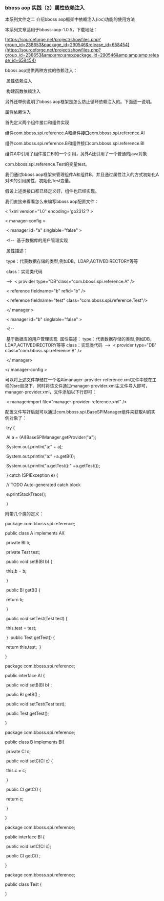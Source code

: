 ### bboss aop 实践（2）属性依赖注入

本系列文件之二 介绍bboss aop框架中依赖注入(ioc)功能的使用方法

本系列文章适用于bboss-aop-1.0.5，下载地址：

[https://sourceforge.net/project/showfiles.php?group_id=238653&package_id=290546&release_id=658454](https://sourceforge.net/project/showfiles.php?group_id=238653&amp;amp;amp;package_id=290546&amp;amp;amp;release_id=658454)

bboss aop提供两种方式的依赖注入：

​     属性依赖注入

​     构建函数依赖注入

另外还举例说明了bboss aop框架是怎么防止循环依赖注入的。下面逐一说明。

属性依赖注入

首先定义两个组件接口和组件实现

​    组件com.bboss.spi.reference.A和组件接口com.bboss.spi.reference.AI

​    组件com.bboss.spi.reference.B和组件接口com.bboss.spi.reference.BI

   组件A中引用了组件接口BI的一个引用，另外A还引用了一个普通的java对象

com.bboss.spi.reference.Test的变量test。

   我们通过bboss aop框架来管理组件A和组件B，并且通过属性注入的方式初始化A对BI的引用属性，初始化Test变量。

   假设上述类接口都已经定义好，组件也已经实现。

   我们直接来看看怎么来编写bboss aop配置文件：

 < ?xml version="1.0" encoding='gb2312'? >

< manager-config >

​        < manager id="a" singlable="false" >

​                <!--
​                        基于数据库的用户管理实现

​                        属性描述：

​                        type：代表数据存储的类型,例如DB，LDAP,ACTIVEDIRECTORY等等            

​                    class：实现类代码

​            -->
​            < provider type="DB"class="com.bboss.spi.reference.A" />

​            < reference fieldname="b" refid="b" />

​            < reference fieldname="test" class="com.bboss.spi.reference.Test"/>               

​    </ manager >     

​    < manager id="b" singlable="false" >

​            <!--

​                       基于数据库的用户管理实现
​                        属性描述：
​                        type：代表数据存储的类型,例如DB，LDAP,ACTIVEDIRECTORY等等
​                        class：实现类代码
​                                        -->
​                < provider type="DB"                         class="com.bboss.spi.reference.B" />

​            </ manager> 

</ manager-config >

可以将上述文件存储在一个名叫manager-provider-reference.xml文件中放在工程的src目录下，同时将该文件通过manager-provider.xml主文件导入即可，manager-provider.xml，文件添加以下行即可：

​        < managerimport file="manager-provider-reference.xml" />

配置文件写好后就可以通过com.bboss.spi.BaseSPIManager组件来获取AI的实例对象了：

​            try {

​                    AI a = (AI)BaseSPIManager.getProvider("a");

​                    System.out.println("a:" + a);

​                    System.out.println("a:" +a.getB());

​                    System.out.println("a.getTest():" +a.getTest());

​            } catch (SPIException e) {

​                    // TODO Auto-generated catch block

​                    e.printStackTrace();

​            }

  附带几个类的定义：

package com.bboss.spi.reference;

public class A implements AI{

​        private BI b;

​        private Test test;

​        public void setB(BI b) {

​                this.b = b;

​        }

​        public BI getB() {

​                return b;

​        }

​        public void setTest(Test test) {

​                this.test = test;

​        }
​        public Test getTest() {

​                return this.test;
​        }

}


package com.bboss.spi.reference;

public interface AI {

​        public void setB(BI b) ;

​        public BI getB() ;

​        public void setTest(Test test);

​        public Test getTest();

}

package com.bboss.spi.reference;

public class B  implements BI{

​        private CI c;

​        public void setC(CI c) {

​                this.c = c;

​        }

​        public CI getC() {

​                return c;

​        }

}

package com.bboss.spi.reference;

public interface BI {

​        public void setC(CI c);

​        public CI getC() ;

}

package com.bboss.spi.reference;

public class Test {

}
